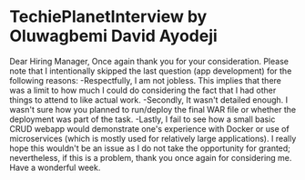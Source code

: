 # TechiePlanetInterview by Oluwagbemi David Ayodeji

Dear Hiring Manager,  Once again thank you for your consideration. Please note that I intentionally skipped the last question (app development) for the following reasons: -Respectfully, I am not jobless. This implies that there was a limit to how much I could do considering the fact that I had other things to attend to like actual work.  -Secondly, It wasn't detailed enough. I wasn't sure how you planned to run/deploy the final WAR file or whether the deployment was part of the task.  -Lastly, I fail to see how a small basic CRUD webapp would demonstrate one's experience with Docker or use of microservices (which is mostly used for relatively large applications).  I really hope this wouldn't be an issue as I do not take the opportunity for granted; nevertheless, if this is a problem, thank you once again for considering me.  Have a wonderful week.
